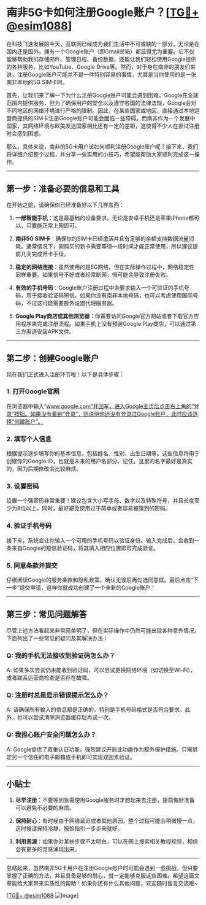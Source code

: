 # 南非5G卡如何注册Google账户？[[TG💪+ @esim1088](https://t.me/s/esim1088)]

在科技飞速发展的今天，互联网已经成为我们生活中不可或缺的一部分。无论是在国内还是国外，拥有一个Google账户（即Gmail邮箱）都显得尤为重要。它不仅能够帮助我们存储邮件、管理日程、备份数据，还能让我们轻松使用Google提供的各种服务，比如YouTube、Google Drive等。然而，对于身在南非的朋友们来说，注册Google账户可能并不是一件特别容易的事情，尤其是当你使用的是一张南非本地的5G SIM卡时。

首先，让我们来了解一下为什么注册Google账户可能会遇到困难。Google在全球范围内提供服务，但为了确保用户的安全以及遵守各国的法律法规，Google会对不同地区的网络环境进行严格的限制。因此，在某些国家或地区，直接通过本地运营商提供的SIM卡注册Google账户可能会面临一些障碍。而南非作为一个发展中国家，其网络环境与欧美发达国家相比还有一定的差距，这使得不少人在尝试注册时会感到困惑。

那么，具体来说，南非的5G卡用户该如何顺利注册Google账户呢？接下来，我们将详细介绍整个过程，并分享一些实用的小技巧，希望能帮助大家顺利完成这一操作。

---

## 第一步：准备必要的信息和工具

在开始之前，请确保你已经准备好以下几样东西：

1. **一部智能手机**：这是最基础的设备要求。无论是安卓手机还是苹果iPhone都可以，只要能正常上网即可。
   
2. **南非5G SIM卡**：确保你的SIM卡已经激活并且有足够的余额支持数据流量消耗。通常情况下，刚购买的新卡需要等待一段时间才能正常使用，所以建议提前几天完成开卡手续。

3. **稳定的网络连接**：虽然使用的是5G网络，但在实际操作过程中，网络稳定性同样重要。如果信号不好或者经常断网，很可能会导致注册失败。

4. **有效的手机号码**：Google账户注册过程中会要求输入一个可验证的手机号码，用于接收验证码短信。如果你没有南非本地号码，也可以考虑使用国际号码，不过这可能需要额外设置代理服务器。

5. **Google Play商店或其他浏览器**：你需要访问Google官方网站或者下载官方应用程序来完成注册流程。如果手机上没有预装Google Play商店，可以通过第三方渠道安装APK文件。

---

## 第二步：创建Google账户

现在我们正式进入注册环节啦！以下是具体步骤：

### 1. 打开Google官网
在浏览器中输入“www.google.com”并回车，进入Google主页后点击右上角的“登录”按钮。如果没有看到“登录”，则说明你还没有登录过Google账户，此时应该选择“创建账户”。

### 2. 填写个人信息
根据提示逐步填写你的基本信息，包括姓名、性别、出生日期等。这些信息将用于创建你的Google ID，也就是未来的用户名部分。记住，这里的名字最好是真实的，因为后期修改会比较麻烦。

### 3. 设置密码
设置一个强密码非常重要！建议包含大小写字母、数字以及特殊符号，并且长度至少为8位以上。同时，最好避免使用过于简单或者容易被猜到的密码。

### 4. 验证手机号码
接下来，系统会让你输入一个可用的手机号码以验证身份。输入完成后，会收到一条来自Google的短信验证码，将其填入相应位置即可完成验证。

### 5. 同意条款并提交
仔细阅读Google的服务条款和隐私政策，确认无误后再勾选同意框。最后点击“下一步”提交申请，这样你就成功创建了一个全新的Google账户！

---

## 第三步：常见问题解答

尽管上述方法看起来非常简单明了，但在实际操作中仍然可能出现各种意外情况。下面列出了一些常见的疑问及其解决办法：

### Q: 我的手机无法接收到验证码怎么办？
A: 如果多次尝试仍未能收到验证码，可以尝试更换网络环境（如切换至Wi-Fi），或者联系运营商检查是否存在故障。

### Q: 注册时总是显示错误提示怎么办？
A: 请确保所有输入的信息都是正确的，特别是手机号码格式是否符合要求。此外，也可以尝试清除浏览器缓存后再试一次。

### Q: 我担心账户安全问题怎么办？
A: Google提供了双重认证功能，强烈建议开启此功能作为额外保护措施。只需绑定另一个信任的电子邮箱或手机即可实现双因素验证。

---

## 小贴士

1. **尽早注册**：不要等到急需使用Google服务时才想起来去注册，提前做好准备可以避免不必要的麻烦。
   
2. **保持耐心**：有时候由于网络延迟或者其他原因，整个过程可能会稍微慢一点，这时候请保持冷静，按照指引一步步来就好。

3. **利用资源**：如果你对某些步骤不太明白，可以在网上搜索相关教程视频，相信会有更多的灵感涌现出来。

---

总结起来，虽然南非5G卡用户在注册Google账户时可能会遇到一些挑战，但只要掌握了正确的方法，并且具备足够的耐心，就一定能够克服这些困难。希望这篇文章能给大家带来实质性的帮助！如果你还有什么其他问题，欢迎随时留言交流哦~

[[TG💪+ @esim1088](https://t.me/s/esim1088) ![Image](https://i.postimg.cc/4NQfJmqS/Snipaste-2025-05-13-00-14-12.png)]